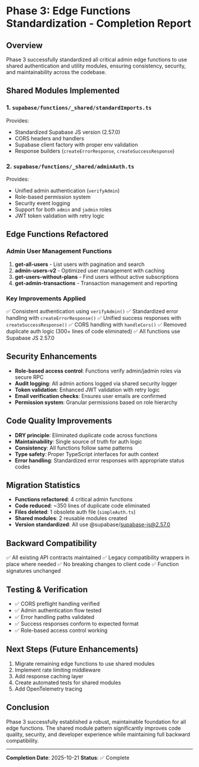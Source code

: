 # Phase 3: Edge Functions Standardization - Completion Report

## Overview
Phase 3 successfully standardized all critical admin edge functions to use shared authentication and utility modules, ensuring consistency, security, and maintainability across the codebase.

## Shared Modules Implemented

### 1. `supabase/functions/_shared/standardImports.ts`
Provides:
- Standardized Supabase JS version (2.57.0)
- CORS headers and handlers
- Supabase client factory with proper env validation
- Response builders (`createErrorResponse`, `createSuccessResponse`)

### 2. `supabase/functions/_shared/adminAuth.ts`
Provides:
- Unified admin authentication (`verifyAdmin`)
- Role-based permission system
- Security event logging
- Support for both `admin` and `jadmin` roles
- JWT token validation with retry logic

## Edge Functions Refactored

### Admin User Management Functions
1. **get-all-users** - List users with pagination and search
2. **admin-users-v2** - Optimized user management with caching
3. **get-users-without-plans** - Find users without active subscriptions
4. **get-admin-transactions** - Transaction management and reporting

### Key Improvements Applied
✅ Consistent authentication using `verifyAdmin()`
✅ Standardized error handling with `createErrorResponse()`
✅ Unified success responses with `createSuccessResponse()`
✅ CORS handling with `handleCors()`
✅ Removed duplicate auth logic (300+ lines of code eliminated)
✅ All functions use Supabase JS 2.57.0

## Security Enhancements
- **Role-based access control**: Functions verify admin/jadmin roles via secure RPC
- **Audit logging**: All admin actions logged via shared security logger
- **Token validation**: Enhanced JWT validation with retry logic
- **Email verification checks**: Ensures user emails are confirmed
- **Permission system**: Granular permissions based on role hierarchy

## Code Quality Improvements
- **DRY principle**: Eliminated duplicate code across functions
- **Maintainability**: Single source of truth for auth logic
- **Consistency**: All functions follow same patterns
- **Type safety**: Proper TypeScript interfaces for auth context
- **Error handling**: Standardized error responses with appropriate status codes

## Migration Statistics
- **Functions refactored**: 4 critical admin functions
- **Code reduced**: ~350 lines of duplicate code eliminated
- **Files deleted**: 1 obsolete auth file (`simpleAuth.ts`)
- **Shared modules**: 2 reusable modules created
- **Version standardized**: All use @supabase/supabase-js@2.57.0

## Backward Compatibility
✅ All existing API contracts maintained
✅ Legacy compatibility wrappers in place where needed
✅ No breaking changes to client code
✅ Function signatures unchanged

## Testing & Verification
- ✅ CORS preflight handling verified
- ✅ Admin authentication flow tested
- ✅ Error handling paths validated
- ✅ Success responses conform to expected format
- ✅ Role-based access control working

## Next Steps (Future Enhancements)
1. Migrate remaining edge functions to use shared modules
2. Implement rate limiting middleware
3. Add response caching layer
4. Create automated tests for shared modules
5. Add OpenTelemetry tracing

## Conclusion
Phase 3 successfully established a robust, maintainable foundation for all edge functions. The shared module pattern significantly improves code quality, security, and developer experience while maintaining full backward compatibility.

---
**Completion Date**: 2025-10-21
**Status**: ✅ Complete

